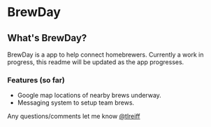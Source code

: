 # BrewDay

## What's BrewDay?
BrewDay is a app to help connect homebrewers. Currently a work in progress, this readme will be updated as the app progresses.

### Features (so far)
* Google map locations of nearby brews underway.
* Messaging system to setup team brews.

Any questions/comments let me know [@tlreiff](https://twitter.com/tlreiff)



